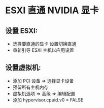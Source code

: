 # ESXI 直通 NVIDIA 显卡

## 设置 ESXI:

- 选择要直通的显卡 设置切换直通
- 重新引导 ESXI 主机以应用设置

## 设置虚拟机:

- 添加 PCI 设备 => 选择显卡设备
- 预留所有主机内存
- 虚拟机选项 => 高级 => 编辑配置
- 添加 hypervisor.cpuid.v0 = FALSE
